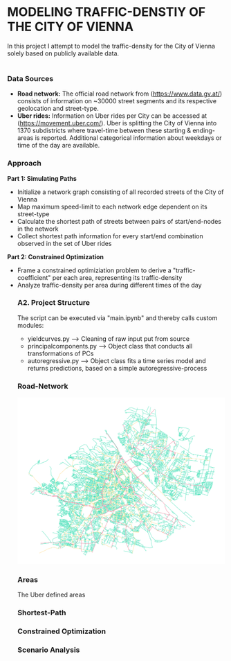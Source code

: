 # MODELING TRAFFIC-DENSTIY OF THE CITY OF VIENNA

In this project I attempt to model the traffic-density for the City of Vienna solely based on publicly available data.<br><br>

### Data Sources
- <b>Road network:</b> The official road network from (https://www.data.gv.at/) consists of information on ~30000 street segments and its respective geolocation and street-type.
- <b>Uber rides:</b> Information on Uber rides per City can be accessed at (https://movement.uber.com/). Uber is splitting the City of Vienna into 1370 subdistricts where travel-time between these starting & ending-areas is reported. Additional categorical information about weekdays or time of the day are available.

### Approach
<b>Part 1: Simulating Paths</b>
<ul>
    <li>Initialize a network graph consisting of all recorded streets of the City of Vienna</li>
    <li>Map maximum speed-limit to each network edge dependent on its street-type</li>
    <li>Calculate the shortest path of streets between pairs of start/end-nodes in the network</li>
    <li>Collect shortest path information for every start/end combination observed in the set of Uber rides</li>
</ul>

<b>Part 2: Constrained Optimization</b>
<ul>
    <li>Frame a constrained optimiziation problem to derive a "traffic-coefficient" per each area, representing its traffic-density</li>
    <li>Analyze traffic-density per area during different times of the day</li>
    
### A2. Project Structure
The script can be executed via "main.ipynb" and thereby calls custom modules:
- yieldcurves.py --> Cleaning of raw input put from source
- principalcomponents.py --> Object class that conducts all transformations of PCs
- autoregressive.py --> Object class fits a time series model and returns predictions, based on a simple autoregressive-process
   
### Road-Network

<p align="center"> <img src="https://github.com/bernhard-pfann/vienna-traffic-density/blob/main/img/network-by-type.png"></p>

### Areas
The Uber defined areas

### Shortest-Path

### Constrained Optimization

### Scenario Analysis
